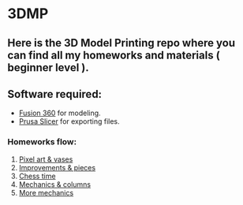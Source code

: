 # 3DMP
## Here is the 3D Model Printing repo where you can find all my homeworks and materials ( beginner level ).

## Software required:
   * [Fusion 360](https://www.autodesk.com/products/fusion-360/overview) for modeling.
   * [Prusa Slicer](https://www.prusa3d.com/prusaslicer) for exporting files.

### Homeworks flow:
   1. [Pixel art & vases](https://github.com/Seras3/3DMP/tree/master/1-Homework-Pika-Vase)
   1. [Improvements & pieces](https://github.com/Seras3/3DMP/tree/master/2-Homework-Improvements)
   1. [Chess time](https://github.com/Seras3/3DMP/tree/master/3-Homework-Chess-time) 
   1. [Mechanics & columns](https://github.com/Seras3/3DMP/tree/master/4-Homework-Mechanics-Column)
   1. [More mechanics](https://github.com/Seras3/3DMP/tree/master/5-Homework-More-Mechanics)
